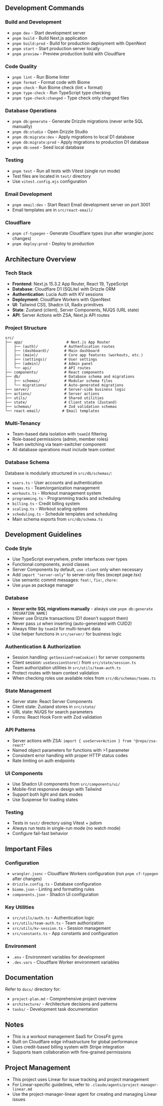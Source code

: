 
## Development Commands

### Build and Development
- `pnpm dev` - Start development server
- `pnpm build` - Build Next.js application
- `pnpm build:prod` - Build for production deployment with OpenNext
- `pnpm start` - Start production server locally
- `pnpm preview` - Preview production build with Cloudflare

### Code Quality
- `pnpm lint` - Run Biome linter
- `pnpm format` - Format code with Biome
- `pnpm check` - Run Biome check (lint + format)
- `pnpm type-check` - Run TypeScript type checking
- `pnpm type-check:changed` - Type check only changed files

### Database Operations
- `pnpm db:generate` - Generate Drizzle migrations (never write SQL manually)
- `pnpm db:studio` - Open Drizzle Studio
- `pnpm db:migrate:dev` - Apply migrations to local D1 database
- `pnpm db:migrate:prod` - Apply migrations to production D1 database
- `pnpm db:seed` - Seed local database

### Testing
- `pnpm test` - Run all tests with Vitest (single run mode)
- Test files are located in `test/` directory
- Use `vitest.config.mjs` configuration

### Email Development
- `pnpm email:dev` - Start React Email development server on port 3001
- Email templates are in `src/react-email/`

### Cloudflare
- `pnpm cf-typegen` - Generate Cloudflare types (run after wrangler.jsonc changes)
- `pnpm deploy:prod` - Deploy to production

## Architecture Overview

### Tech Stack
- **Frontend**: Next.js 15.3.2 App Router, React 19, TypeScript
- **Database**: Cloudflare D1 (SQLite) with Drizzle ORM
- **Authentication**: Lucia Auth with KV sessions
- **Deployment**: Cloudflare Workers with OpenNext
- **UI**: Tailwind CSS, Shadcn UI, Radix primitives
- **State**: Zustand (client), Server Components, NUQS (URL state)
- **API**: Server Actions with ZSA, Next.js API routes

### Project Structure
```
src/
├── app/                    # Next.js App Router
│   ├── (auth)/            # Authentication routes
│   ├── (dashboard)/       # Main dashboard
│   ├── (main)/            # Core app features (workouts, etc.)
│   ├── (settings)/        # User settings
│   ├── (admin)/           # Admin panel
│   └── api/               # API routes
├── components/            # React components
├── db/                    # Database schema and migrations
│   ├── schemas/           # Modular schema files
│   └── migrations/        # Auto-generated migrations
├── server/                # Server-side business logic
├── actions/               # Server actions
├── utils/                 # Shared utilities
├── state/                 # Client state (Zustand)
├── schemas/               # Zod validation schemas
└── react-email/          # Email templates
```

### Multi-Tenancy
- Team-based data isolation with `teamId` filtering
- Role-based permissions (admin, member roles)
- Team switching via team-switcher component
- All database operations must include team context

### Database Schema
Database is modularly structured in `src/db/schemas/`:
- `users.ts` - User accounts and authentication
- `teams.ts` - Team/organization management
- `workouts.ts` - Workout management system
- `programming.ts` - Programming tracks and scheduling
- `billing.ts` - Credit billing system
- `scaling.ts` - Workout scaling options
- `scheduling.ts` - Schedule templates and scheduling
- Main schema exports from `src/db/schema.ts`

## Development Guidelines

### Code Style
- Use TypeScript everywhere, prefer interfaces over types
- Functional components, avoid classes
- Server Components by default, `use client` only when necessary
- Add `import "server-only"` to server-only files (except page.tsx)
- Use semantic commit messages: `feat:`, `fix:`, `chore:`
- Use `pnpm` as package manager

### Database
- **Never write SQL migrations manually** - always use `pnpm db:generate [MIGRATION_NAME]`
- Never use Drizzle transactions (D1 doesn't support them)
- Never pass `id` when inserting (auto-generated with CUID2)
- Always filter by `teamId` for multi-tenant data
- Use helper functions in `src/server/` for business logic

### Authentication & Authorization
- Session handling: `getSessionFromCookie()` for server components
- Client session: `useSessionStore()` from `src/state/session.ts`
- Team authorization utilities in `src/utils/team-auth.ts`
- Protect routes with team context validation
- When checking roles use available roles from `src/db/schemas/teams.ts`

### State Management
- Server state: React Server Components
- Client state: Zustand stores in `src/state/`
- URL state: NUQS for search parameters
- Forms: React Hook Form with Zod validation

### API Patterns
- Server actions with ZSA: `import { useServerAction } from "@repo/zsa-react"`
- Named object parameters for functions with >1 parameter
- Consistent error handling with proper HTTP status codes
- Rate limiting on auth endpoints

### UI Components
- Use Shadcn UI components from `src/components/ui/`
- Mobile-first responsive design with Tailwind
- Support both light and dark modes
- Use Suspense for loading states

### Testing
- Tests in `test/` directory using Vitest + jsdom
- Always run tests in single-run mode (no watch mode)
- Configure fail-fast behavior

## Important Files

### Configuration
- `wrangler.jsonc` - Cloudflare Workers configuration (run `pnpm cf-typegen` after changes)
- `drizzle.config.ts` - Database configuration
- `biome.json` - Linting and formatting rules
- `components.json` - Shadcn UI configuration

### Key Utilities
- `src/utils/auth.ts` - Authentication logic
- `src/utils/team-auth.ts` - Team authorization
- `src/utils/kv-session.ts` - Session management
- `src/constants.ts` - App constants and configuration

### Environment
- `.env` - Environment variables for development
- `.dev.vars` - Cloudflare Worker environment variables

## Documentation
Refer to `docs/` directory for:
- `project-plan.md` - Comprehensive project overview
- `architecture/` - Architecture decisions and patterns
- `tasks/` - Development task documentation

## Notes
- This is a workout management SaaS for CrossFit gyms
- Built on Cloudflare edge infrastructure for global performance
- Uses credit-based billing system with Stripe integration
- Supports team collaboration with fine-grained permissions

## Project Management
- This project uses Linear for issue tracking and project management
- For Linear-specific guidelines, refer to `.claude/agents/project-manager-linear.md`
- Use the project-manager-linear agent for creating and managing Linear issues